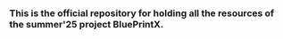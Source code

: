 ### This is the official repository for holding all the resources of the summer'25 project BluePrintX.
